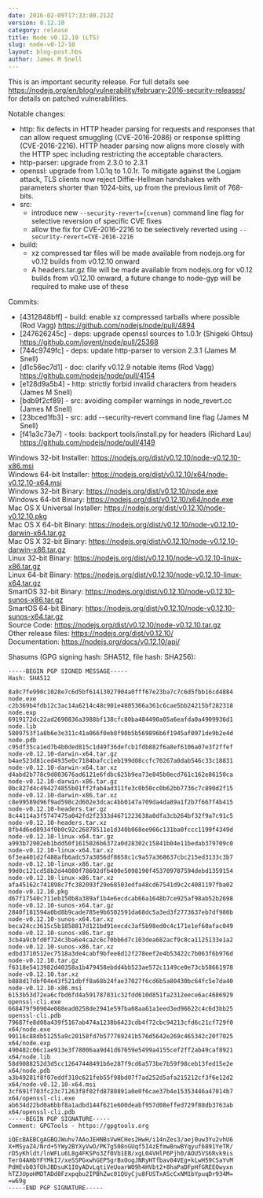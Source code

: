 ```yaml
---
date: 2016-02-09T17:33:00.212Z
version: 0.12.10
category: release
title: Node v0.12.10 (LTS)
slug: node-v0-12-10
layout: blog-post.hbs
author: James M Snell
---
```


This is an important security release. For full details see https://nodejs.org/en/blog/vulnerability/february-2016-security-releases/ for details on patched vulnerabilities.

Notable changes:

* http: fix defects in HTTP header parsing for requests and responses that can allow request smuggling (CVE-2016-2086) or response splitting (CVE-2016-2216). HTTP header parsing now aligns more closely with the HTTP spec including restricting the acceptable characters.
* http-parser: upgrade from 2.3.0 to 2.3.1
* openssl: upgrade from 1.0.1q to 1.0.1r. To mitigate against the Logjam attack, TLS clients now reject Diffie-Hellman handshakes with parameters shorter than 1024-bits, up from the previous limit of 768-bits.
* src:
  * introduce new `--security-revert={cvenum}` command line flag for selective reversion of specific CVE fixes
  * allow the fix for CVE-2016-2216 to be selectively reverted using `--security-revert=CVE-2016-2216`
* build:
  * xz compressed tar files will be made available from nodejs.org for v0.12 builds from v0.12.10 onward
  * A headers.tar.gz file will be made available from nodejs.org for v0.12 builds from v0.12.10 onward, a future change to node-gyp will be required to make use of these

Commits:

* [4312848bff] - build: enable xz compressed tarballs where possible (Rod Vagg) https://github.com/nodejs/node/pull/4894
* [247626245c] - deps: upgrade openssl sources to 1.0.1r (Shigeki Ohtsu) https://github.com/joyent/node/pull/25368
* [744c9749fc] - deps: update http-parser to version 2.3.1 (James M Snell)
* [d1c56ec7d1] - doc: clarify v0.12.9 notable items (Rod Vagg) https://github.com/nodejs/node/pull/4154
* [e128d9a5b4] - http: strictly forbid invalid characters from headers (James M Snell)
* [bdb9f2cf89] - src: avoiding compiler warnings in node_revert.cc (James M Snell)
* [23bced1fb3] - src: add --security-revert command line flag (James M Snell)
* [f41a3c73e7] - tools: backport tools/install.py for headers (Richard Lau) https://github.com/nodejs/node/pull/4149

Windows 32-bit Installer: https://nodejs.org/dist/v0.12.10/node-v0.12.10-x86.msi<br> Windows 64-bit Installer: https://nodejs.org/dist/v0.12.10/x64/node-v0.12.10-x64.msi<br> Windows 32-bit Binary: https://nodejs.org/dist/v0.12.10/node.exe<br> Windows 64-bit Binary: https://nodejs.org/dist/v0.12.10/x64/node.exe<br> Mac OS X Universal Installer: https://nodejs.org/dist/v0.12.10/node-v0.12.10.pkg<br> Mac OS X 64-bit Binary: https://nodejs.org/dist/v0.12.10/node-v0.12.10-darwin-x64.tar.gz<br> Mac OS X 32-bit Binary: https://nodejs.org/dist/v0.12.10/node-v0.12.10-darwin-x86.tar.gz<br> Linux 32-bit Binary: https://nodejs.org/dist/v0.12.10/node-v0.12.10-linux-x86.tar.gz<br> Linux 64-bit Binary: https://nodejs.org/dist/v0.12.10/node-v0.12.10-linux-x64.tar.gz<br> SmartOS 32-bit Binary: https://nodejs.org/dist/v0.12.10/node-v0.12.10-sunos-x86.tar.gz<br> SmartOS 64-bit Binary: https://nodejs.org/dist/v0.12.10/node-v0.12.10-sunos-x64.tar.gz<br> Source Code: https://nodejs.org/dist/v0.12.10/node-v0.12.10.tar.gz<br> Other release files: https://nodejs.org/dist/v0.12.10/<br> Documentation: https://nodejs.org/docs/v0.12.10/api/

Shasums (GPG signing hash: SHA512, file hash: SHA256):

```
-----BEGIN PGP SIGNED MESSAGE-----
Hash: SHA512

8a9c7fe990c1028e7c6d5bf61413027904a0fff67e23ba7c7c6d5fbb16cd4884  node.exe
c2b369b4fdb12c3ac14a6214c48c901e4805366a361c6cae5bb24215bf282318  node.exp
6919172dc22ad2690836a3988bf138cfc80ba484490a05a6eafda0a4909936d1  node.lib
5809753f1a8b6e3e311c41a066f0eb8f90b5b569896b6f1945af0971de9b2e4d  node.pdb
c95df35ca1ed7b4b0ded815c1d49f36defcb1fdb882f6a8ef6106a07e3f2ffef  node-v0.12.10-darwin-x64.tar.gz
b4ae523d81ced4935e0c7184bafcc1eb199d08ccfc70267a0dab546c33c18831  node-v0.12.10-darwin-x64.tar.xz
d4abd2b778c9d803676ad6121e6fdbc625b9ea73e845b0ecd761c162e86150ca  node-v0.12.10-darwin-x86.tar.gz
0bc827d4c494274855b01ff2fab4ad311fe3c0b50cc0b62bb7736c7c890d2f15  node-v0.12.10-darwin-x86.tar.xz
c8e99589d96f9ad598c2d602e3dcac4bb0147a709da4da89a1f2b7f667f4b415  node-v0.12.10-headers.tar.gz
8c44114a3f5747475a042fd2f2333d4671223638a0dfa3cb264bf32f9a7c91c5  node-v0.12.10-headers.tar.xz
8fb4d6ed8934f0b0c92c26878511e1d340b068ee966c131ba0fccc1199f4349d  node-v0.12.10-linux-x64.tar.gz
a993b72902eb1bdd50f1615026b6372a0d28302c15841b04e11bedab379709c0  node-v0.12.10-linux-x64.tar.xz
6f3ea401d2f488afb6adc57a3056df8658c1c9a57a368637cbc215ed3133c3b7  node-v0.12.10-linux-x86.tar.gz
99d0c121cd58b2d44080f78692dfb400e5098190f453709707594debd1359154  node-v0.12.10-linux-x86.tar.xz
afa45162c741898c7fc382093f29e68503edfa48cd67541d9c2c4081197fba02  node-v0.12.10.pkg
d67f17540c711eb150b8a389af1b4e6ecdcab66a1648b7ce925af98ab52b2698  node-v0.12.10-sunos-x64.tar.gz
2840f181594a0bd8b9cade785e9b6502591da68dc5a3ed3f2773637eb7df980b  node-v0.12.10-sunos-x64.tar.xz
beca24cc3615c5b1858817d121bd91eecdc3af5b98ed0c4c171e1ef60afac049  node-v0.12.10-sunos-x86.tar.gz
3cb4a9cbfd0f724c3ba6e4ca2c6c70bb6d7c103dea682acf9c8ca1125133e1a2  node-v0.12.10-sunos-x86.tar.xz
edbd3710512ec7518a3de4cabf9bfee6d12f278eef2e4b53422c7b063f6b976d  node-v0.12.10.tar.gz
f6318e5413982d40358a1b479458ebdd4bb523ae572c1149ce0e73cb58661978  node-v0.12.10.tar.xz
b888d17dbf04e43f521dbff8a68b24fae37027f6cd6b5a80430bc64fc5e7da40  node-v0.12.10-x86.msi
6153b53d72ea6cfbd6fd4a591787831c32fdd610d851fa2312eece6ac4686929  openssl-cli.exe
668479f90904e088ead0258de2941e597ba08aa61a1eed3ed96622c4c6d3bb25  openssl-cli.pdb
79687fe8d08a439f5167ab474a1238b6423cdb4f72cbc94213cfd6c21cf729f0  x64/node.exe
90116c88db51255a9c20158fd7b577769241b576d5642e269c465342c20f7025  x64/node.exp
490482c06c1ae913e3f78006aa9d41d67659e5499a4155cef2ff2ab49caf8921  x64/node.lib
58d9088252d3d5cc12647448491b6e287f9cd6a573be7b59f98ceb13fed15e2e  x64/node.pdb
a3b49281f8f07eddf310c621feb55f98bd07f7ad252d5afa215212cf3f6e12d2  x64/node-v0.12.10-x64.msi
3cf691f703fc23c71263f8f02fd8780891a0e0f6cae37b4e15353446a47014b7  x64/openssl-cli.exe
ab634d22bd0a6bbf8a1adbd144f621e600deabf957d08effed729f88db3763ab  x64/openssl-cli.pdb
-----BEGIN PGP SIGNATURE-----
Comment: GPGTools - https://gpgtools.org

iQEcBAEBCgAGBQJWuhv7AAoJEHNBsVwHCHes2HwH/i14nZes3/aej0uw3Yu2vhU6
X+MSyaZ4/Nrd+5YWy2BYXyVwO/PK7g508nGUqf5I4zEfmw8nwBYqyuf6891YeTR/
rD5yKhldt/lnWFLu6L8g4FKSPo3Zf0Vb1EB/xgL04VHlP6Pjh0/AOU5VS6Rvk9is
TerO4AHbYFYMkI7/xeSSPGxwhGEP5grBxOogJNRyHTfbav04VEg+kLwH59CSaYvM
PdHEvb03fOhJBDsuK1I0yADvLqtiVeUoarWO9h4HVbt2+8haPaDFpHfGREEOwyxn
hTZJUpoHMDTADd8Fzxpqbu2IPBhZwc01QUyCju8FUSTxAScCxNM1bYpuqDr934M=
=w69g
-----END PGP SIGNATURE-----

```

